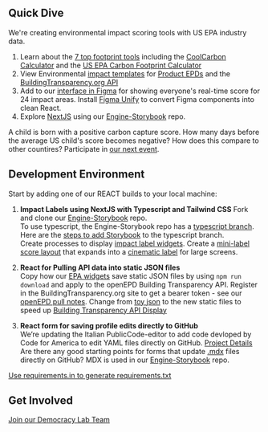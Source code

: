 ## Quick Dive

We're creating environmental impact scoring tools with US EPA industry data.

1. Learn about the [7 top footprint tools](https://footprinthero.com/best-carbon-footprint-calculators) including the [CoolCarbon Calculator](https://coolclimate.berkeley.edu/calculator) and the [US EPA Carbon Footprint Calculator](https://www3.epa.gov/carbon-footprint-calculator/)
2. View Environmental [impact templates](https://model.earth/community/projects/#widgets) for [Product EPDs](https://buildingtransparency.org/ec3/epds) and the [BuildingTransparency.org API](../../io/template/feed/)
3. Add to our [interface in Figma](https://www.figma.com/file/mVZUSQCMBsIMu9bp7Y8qsS/Neighborhood-Impact-Footprint?node-id=18%3A6) for showing everyone's real-time score for 24 impact areas. Install [Figma Unify](https://www.figma.com/community/plugin/1009866256233241860/Unify%3A-Figma-to-React%2C-React-Native-and-HTML%2FCSS) to convert Figma components into clean React.  
4. Explore [NextJS](https://nextjs.org/) using our [Engine-Storybook](https://github.com/localsite/engine-storybook) repo.  


A child is born with a positive carbon capture score.  How many days before the average US child's score becomes negative? How does this compare to other countires? Participate in [our next event](../../io/coders/).


## Development Environment

Start by adding one of our REACT builds to your local machine:

<!--
1. **Our Blitz RealWorld starter site**
We are creating a <a href="https://codebase.show/projects/realworld?category=fullstack">RealWorld sample </a> for Blitz.js - Copy Prisma table structure file from [Prisma in NestJS sample](https://github.com/lujakob/nestjs-realworld-example-app/tree/prisma) when creating Blitz RealWorld sample in [blitz-realworld-example](https://github.com/blitz-js/blitz-realworld-example) repo.
-->

<!--
See [NextJS with Prisma example](https://github.com/prisma/prisma-examples/tree/latest/javascript/rest-nextjs)
-->

1. **Impact Labels using NextJS with Typescript and Tailwind CSS**
Fork and clone our [Engine-Storybook](https://github.com/localsite/engine-storybook) repo.  
To use typescript, the Engine-Storybook repo has a [typescript branch](https://github.com/localsite/engine-storybook/tree/typescript). Here are the [steps to add Storybook](https://model.earth/engine/) to the typescript branch.  
Create processes to display [impact label widgets](../../community/projects/#widgets).
Create a [mini-label score layout](../../community/projects/#miniwidget) that expands into a [cinematic label](../../community/projects/#cinematic) for large screens.  

<!--
Didn't use, but the steps are worth reviewing:
https://telmo.is/writing/create-a-nextjs-typescript-and-tailwindcss-project
-->

2. **React for Pulling API data into static JSON files**  
Copy how our [EPA widgets](../../io/charts/) save static JSON files by using <code>npm run download</code> and apply to the openEPD Building Transparency API.  Register in the BuildingTransparency.org site to get a bearer token - see our [openEPD pull notes](../../io/template/feed/).  Change from [toy json](../template/feed/toy100.json) to the new static files to speed up <a href="../../../io/template/feed/">Building Transparency API Display</a>
<!--- 1st and 3rd Tuesday of the month at 7 PM ET<br>-->

3. **React form for saving profile edits directly to GitHub**  
We’re updating the Italian PublicCode-editor to add code devloped by Code for America to edit YAML files directly on GitHub. <a href="../../community/projects/#profile-editor">Project Details</a>  Are there any good starting points for forms that update [.mdx](https://mdxjs.com/) files directly on GitHub? MDX is used in our [Engine-Storybook](https://github.com/localsite/engine-storybook) repo.

[Use requirements.in to generate requirements.txt](https://medium.com/@ramalhodevitor/abandon-requirements-txt-for-managing-dependencies-in-python-immediately-50b1c45b824a)  

## Get Involved

<!--
<b>Slack Channel: <a href="https://codeforatlanta.slack.com" target="_blank">#neighborhood</a></b> - Get your [Slack Invite](http://slack.codeforatlanta.org)
-->
[Join our Democracy Lab Team](https://www.democracylab.org/projects/834)  
<!--
<a href="https://join.slack.com/t/openseattle/shared_invite/enQtNzczMjg5MzYyNzg4LTgwZDExYmE2MWQ4N2ZiN2VmNDllMmU3ODI0YWFkMTQ5ODY4MGMwNDBhOTQwNTU3OGJmYTI5ZTE3YWQ2NTdjYWY">Open Seattle Slack</a> &nbsp; <b>Slack Channel: #neighborhood</b> 
[React Blitz.js Discord group](https://discord.com/invite/blitzjs)
<a href="https://github.com/democracylab/CivicTechExchange/">DemocracyLab Developer's Slack</a>
-->

<!--
<a href="https://democracylab-org.slack.com/">democracylab-org.slack.com</a><br><br>


## Projects

Join us in creating web applications using the [US EPA's Embeddable Input-Output Widgets (USEEIO)](../../io/charts)  
-->
